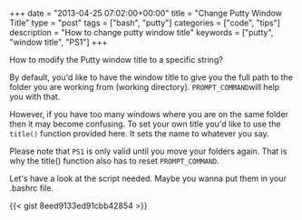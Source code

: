 +++
date = "2013-04-25 07:02:00+00:00"
title = "Change Putty Window Title"
type = "post"
tags = ["bash", "putty"]
categories = ["code", "tips"]
description = "How to change putty window title"
keywords = ["putty", "window title", "PS1"]
+++

How to modify the Putty window title to a specific string?

By default, you'd like to have the window title to give you the full path to the folder you are working from (working directory). `PROMPT_COMMAND`will help you with that.

However, if you have too many windows where you are on the same folder then it may become confusing. To set your own title you'd like to use the `title()` function provided here. It sets the name to whatever you say.

Please note that `PS1` is only valid until you move your folders again. That is why the title() function also has to reset `PROMPT_COMMAND`.

Let's have a look at the script needed. Maybe you wanna put them in your .bashrc file.


{{< gist 8eed9133ed91cbb42854 >}}

